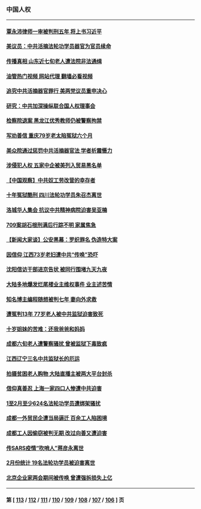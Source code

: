 ### 中国人权
---
#### [覃永沛律师一审被判刑五年 将上书习近平](../../pages/ncid278/n13962335.md?04011645) 
#### [美议员：中共活摘法轮功学员器官为官员续命](../../pages/ncid278/n13961550.md?04011645) 
#### [传播真相 山东近七旬老人遭法院非法通缉](../../pages/ncid278/n13961068.md?04011645) 
#### [油管热门视频 网站代理 翻墙必看视频](http://138.2.39.72:81/youtube.html?epic-marker?04011645)
#### [追究中共活摘器官罪行 美两党议员重申决心](../../pages/ncid278/n13961970.md?04011645) 
#### [研究：中共加深操纵联合国人权理事会](../../pages/ncid278/n13961556.md?04011645) 
#### [检察院退案 黑龙江优秀教师仍被警察拘禁](../../pages/ncid278/n13960361.md?04011645) 
#### [写劝善信 重庆79岁老太陷冤狱六个月](../../pages/ncid278/n13956118.md?04011645) 
#### [美众院通过惩罚中共活摘器官法 学者析震慑力](../../pages/ncid278/n13961128.md?04011645) 
#### [涉侵犯人权 五家中企被美列入贸易黑名单](../../pages/ncid278/n13960595.md?04011645) 
#### [【中国观察】中共奴工劳改营的幸存者](../../pages/ncid278/n13959529.md?04011645) 
#### [十年冤狱酷刑 四川法轮功学员朱召杰离世](../../pages/ncid278/n13959794.md?04011645) 
#### [洛城华人集会 抗议中共精神病院迫害吴亚楠](../../pages/ncid278/n13959971.md?04011645) 
#### [709案胡石根刑满后行踪不明 家属焦急](../../pages/ncid278/n13957803.md?04011645) 
#### [【新闻大家谈】公安黑幕：罗织罪名 伪造特大案](../../pages/ncid278/n13957627.md?04011645) 
#### [因信仰 江西73岁老妇遭中共“传唤”恐吓](../../pages/ncid278/n13955184.md?04011645) 
#### [沈阳信访干部进京告状 被同行围堵九天九夜](../../pages/ncid278/n13954685.md?04011645) 
#### [大陆多地爆发烂尾楼业主维权事件 业主述苦情](../../pages/ncid278/n13956145.md?04011645) 
#### [知名博主编程随想被判七年 妻向外求救](../../pages/ncid278/n13955870.md?04011645) 
#### [遭冤判13年 77岁老人被中共监狱迫害致死](../../pages/ncid278/n13953812.md?04011645) 
#### [十岁姐妹的苦难：还我爸爸和妈妈](../../pages/ncid278/n13923454.md?04011645) 
#### [成都六旬老人遭警察骚扰 曾被监狱下毒致疯](../../pages/ncid278/n13952299.md?04011645) 
#### [江西辽宁三名中共监狱长的厄运](../../pages/ncid278/n13951740.md?04011645) 
#### [拍摄贫困老人购物 大陆直播主被两大平台封杀](../../pages/ncid278/n13952368.md?04011645) 
#### [信仰真善忍 上海一家四口人惨遭中共迫害](../../pages/ncid278/n13950973.md?04011645) 
#### [1至2月至少624名法轮功学员遭绑架骚扰](../../pages/ncid278/n13950181.md?04011645) 
#### [成都一外贸民企遭当局逼迁 百余工人陷困境](../../pages/ncid278/n13950512.md?04011645) 
#### [成都工人因偷窃被判无期 改过向善又遭迫害](../../pages/ncid278/n13948561.md?04011645) 
#### [传SARS疫情“吹哨人”蒋彦永离世](../../pages/ncid278/n13949222.md?04011645) 
#### [2月份统计 19名法轮功学员被迫害离世](../../pages/ncid278/n13947335.md?04011645) 
#### [北京企业家两会期间被传唤 曾遭强拆损失上亿](../../pages/ncid278/n13947896.md?04011645) 

---
#### 第 [ [113](./113.md?04011645) / [112](./112.md?04011645) / [111](./111.md?04011645) / [110](./110.md?04011645) / [109](./109.md?04011645) / [108](./108.md?04011645) / [107](./107.md?04011645) / [106](./106.md?04011645) ] 页
